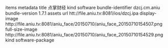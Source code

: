 <?xml version="1.0" encoding="UTF-8"?>
<!DOCTYPE plist PUBLIC "-//Apple//DTD PLIST 1.0//EN" "http://www.apple.com/DTDs/PropertyList-1.0.dtd">
<plist version="1.0">
<dict>
    <key>items</key>
    <array>
		<dict>
			<key>metadata</key>
			<dict>
				<key>title</key>
				<string>点掌财经</string>
				<key>kind</key>
				<string>software</string>
				<key>bundle-identifier</key>
				<string>dzcj.cm.aniu</string>
				<key>bundle-version</key>
				<string>1.7.1</string>
			</dict>
			<key>assets</key>
			<array>
				<dict>
					<key>url</key>
					<string>htt://file.aniu.tv:8081/ios/dzcj.ipa</string>
					<key>display-image</key>
					<string>http://file.aniu.tv:8081/aniu_face/20150710/aniu_face_20150710154507.png</string>
					<key>full-size-image</key>
					<string>http://file.aniu.tv:8081/aniu_face/20150710/aniu_face_20150710154529.png</string>
					<key>kind</key>
					<string>software-package</string>
				</dict>
			</array>
		</dict>
	</array>
</dict>
</plist>

